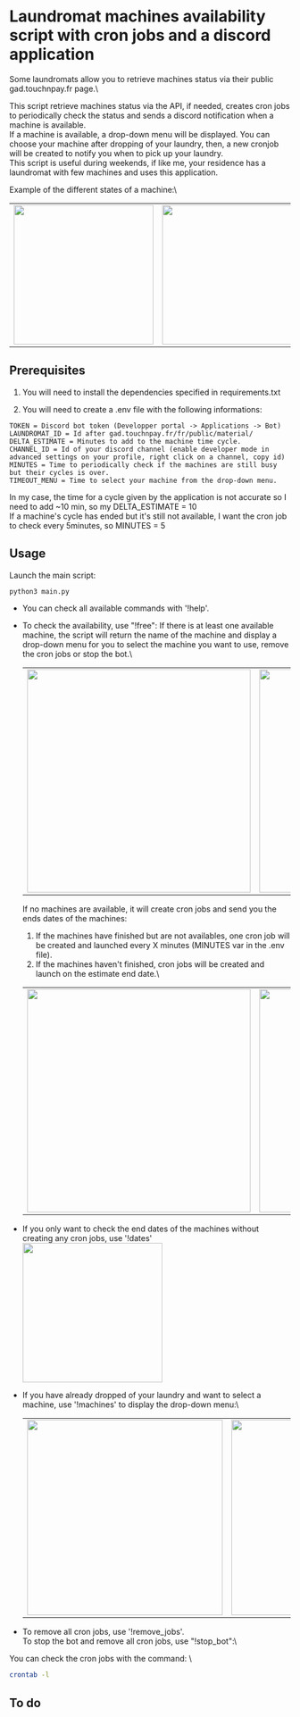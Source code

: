 # Laundromat machines availability script with cron jobs and a discord application 

Some laundromats allow you to retrieve machines status via their public gad.touchnpay.fr page.\

This script retrieve machines status via the API, if needed, creates cron jobs to periodically check the status and sends a discord notification when a machine is available.\
If a machine is available, a drop-down menu will be displayed. You can choose your machine after dropping of your laundry, then, a new cronjob will be created to notify you when to pick up your laundry.\
This script is useful during weekends, if like me, your residence has a laundromat with few machines and uses this application.

Example of the different states of a machine:\
<table>
   <tr>
      <td valign="middle"><img src="https://github.com/01MI/Laundromat_machines_availability_script/assets/151965188/d2b0c17a-3e67-4525-96c5-12667d607039" width="250"></td>
      <td valign="top"><img src="https://github.com/01MI/Laundromat_machines_availability_script/assets/151965188/7ea0abff-65e3-4a13-a5ce-54638a13928f" width="250"></td>
      <td valign="top"><img src="https://github.com/01MI/Laundromat_machines_availability_script/assets/151965188/de40fd5d-d0ab-426c-a78d-2c664d598a3a" width="250"></td>
   </tr>
</table>

## Prerequisites
1. You will need to install the dependencies specified in requirements.txt

2. You will need to create a .env file with the following informations:
```
TOKEN = Discord bot token (Developper portal -> Applications -> Bot)
LAUNDROMAT_ID = Id after gad.touchnpay.fr/fr/public/material/
DELTA_ESTIMATE = Minutes to add to the machine time cycle.
CHANNEL_ID = Id of your discord channel (enable developer mode in advanced settings on your profile, right click on a channel, copy id)
MINUTES = Time to periodically check if the machines are still busy but their cycles is over.
TIMEOUT_MENU = Time to select your machine from the drop-down menu.
```

In my case, the time for a cycle given by the application is not accurate so I need to add ~10 min, so my DELTA_ESTIMATE = 10 \
If a machine's cycle has ended but it's still not available, I want the cron job to check every 5minutes, so MINUTES = 5

## Usage

Launch the main script:
```bash
python3 main.py
```

* You can check all available commands with '!help'.

* To check the availability, use "!free":
If there is at least one available machine, the script will return the name of the machine and display a drop-down menu for you to select the machine you want to use, remove the cron jobs or stop the bot.\
   <table>
   <tr>
      <td valign="top"><img src="https://github.com/01MI/Laundromat_machines_availability_script/assets/151965188/baceeb66-7eba-4482-b47d-8b27861a6360" width="400"></td>
      <td valign="top"><img src="https://github.com/01MI/Laundromat_machines_availability_script/assets/151965188/781ee580-4396-4d37-aec4-3096c9923d01" width="400"></td>
   </tr>
   </table>

   If no machines are available, it will create cron jobs and send you the ends dates of the machines:
   1. If the machines have finished but are not availables, one cron job will be created and launched every X minutes (MINUTES var in the .env file).
   2. If the machines haven't finished, cron jobs will be created and launch on the estimate end date.\
   <table>
   <tr>
      <td valign="top"><img src="https://github.com/01MI/Laundromat_machines_availability_script/assets/151965188/fa2b82aa-a5aa-4058-9898-ec6bc85c7c76" width="400"></td>
      <td valign="top"><img src="https://github.com/01MI/Laundromat_machines_availability_script/assets/151965188/b4be204e-0829-4c28-bc06-cb0c99512b3a" width="400"></td>
   </tr>
   </table>

* If you only want to check the end dates of the machines without creating any cron jobs, use '!dates'\
  <img src="https://github.com/01MI/Laundromat_machines_availability_script/assets/151965188/8ad1c051-1d5f-4e4e-a9a1-b1e19e8e4e12" width="250">

* If you have already dropped of your laundry and want to select a machine, use '!machines' to display the drop-down menu:\
   <table>
   <tr>
      <td valign="top"><img src="https://github.com/01MI/Laundromat_machines_availability_script/assets/151965188/f7e6ba1b-329c-442f-a00a-d9f95eec7115" width="350"></td>
      <td valign="top"><img src="https://github.com/01MI/Laundromat_machines_availability_script/assets/151965188/7ab6d786-b57e-48da-b607-bae798ea3483" width="350"></td>
   </tr>
   </table>
  
* To remove all cron jobs, use '!remove_jobs'.\
  To stop the bot and remove all cron jobs, use "!stop_bot":\


You can check the cron jobs with the command: \
```bash
crontab -l
```

## To do





